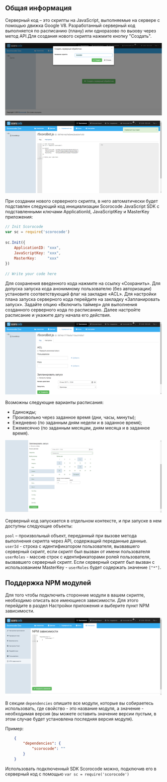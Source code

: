 ## Общая информация

Серверный код – это скрипты на JavaScript, выполняемые на сервере с помощью движка Google V8. Разработанный серверный код выполняется по расписанию (плану) или одноразово по вызову через метод API.Для создания нового скрипта нажмите кнопку "Создать".

![Серверный код](../img/scriptcreate.png)

![Серверный код](../img/scripts.png)

При создании нового серверного скрипта, в него автоматически будет подставлен следующий код инициализации Scorocode JavaScript SDK с подставленными ключами ApplicationId, JavaScriptKey и MasterKey приложения:

```js
// Init Scorocode
var sc = require('scorocode')

sc.Init({
    ApplicationID: "xxx",
    JavaScriptKey: "xxx",
    MasterKey:     "xxx"
})

// Write your code here
```

Для сохранения введенного кода нажмите на ссылку «Сохранить». Для допуска запуска кода анонимному пользователю (без авторизации) установите соответствующий флаг на закладке «ACL». Для настройки плана запуска серверного кода перейдите на закладку «Запланировать запуск». Задайте опцию «Включить таймер» для выполнения созданного серверного кода по расписанию. Далее настройте расписание и укажите дату начала его действия.

![Серверный код](../img/scriptacl.png)

Возможны следующие варианты расписания:

* Единожды;
* Произвольно через заданное время (дни, часы, минуты);
* Ежедневно (по заданным дням недели и в заданное время);
* Ежемесячно (по заданным месяцам, дням месяца и в заданное время).

![Серверный код](../img/scriptschedule.png)

Серверный код запускается в отдельном контексте, и при запуске в нем доступны следующие объекты:

`pool` – произвольный объект, переданный при вызове метода выполнения скрипта через API, содержащий переданные данные.
`userId` -  строка с идентификатором пользователя, вызвавшего серверный скрипт, если скрипт был вызван от имени пользователя
`userRoles` - массив строк с идентификаторами ролей пользователя, вызвавшего серверный скрипт. Если серверный скрипт был вызван с использованием MasterKey - `userRoles` будет содержать значение `["*"]`.

## Поддержка NPM модулей

Для того чтобы подключить сторонние модули в вашем скрипте, необходимо описать все имеющиеся зависимости. Для этого перейдите в раздел Настройки приложения и выберите пункт NPM зависимости.

![Серверный код](../img/npm.png)

В секции `dependencies` опишите все модули, которые вы собираетесь использовать, где свойство - это название модуля, а значение - необходимая версия (вы можете оставить значение версии пустым, в этом случае будет установлена последняя версия модуля).

Пример:

```JSON
    {
        "dependencies": {
            "scorocode": ""
        }
    }
```
    
Использовать подключенный SDK Scorocode можно, подключив его в серверный код с помощью `var sc = require('scorocode')`